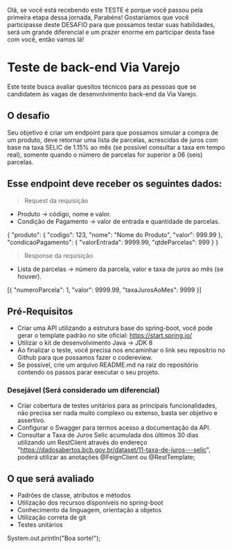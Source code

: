 Olá, se você está recebendo este TESTE é porque você passou pela primeira etapa dessa jornada, Parabéns!
Gostaríamos que você participasse deste DESAFIO para que possamos testar suas habilidades, será um grande diferencial e um prazer enorme em participar desta fase com você, então vamos lá!

# Teste de back-end Via Varejo

Este teste busca avaliar quesitos técnicos para as pessoas que se candidatem às vagas de desenvolvimento back-end da Via Varejo.

## O desafio
Seu objetivo é criar um endpoint para que possamos simular a compra de um produto,
deve retornar uma lista de parcelas,
acrescidas de juros com base na taxa SELIC de 1.15% ao mês (se possível consultar a taxa em tempo real),
somente quando o número de parcelas for superior a 06 (seis) parcelas.

## Esse endpoint deve receber os seguintes dados:

> Request da requisição

  * Produto -> código, nome e valor.
  * Condição de Pagamento -> valor de entrada e quantidade de parcelas.

  {
    "produto": {
        "codigo": 123,
        "nome": "Nome do Produto",
        "valor": 999.99
    },
    "condicaoPagamento": {
        "valorEntrada": 9999.99,
        "qtdeParcelas": 999
    }
  }

> Response da requisição

  * Lista de parcelas -> número da parcela, valor e taxa de juros ao mês (se houver).

  [{
    "numeroParcela": 1,
    "valor": 9999.99,
    "taxaJurosAoMes": 9999
  }]


## Pré-Requisitos

- Criar uma API utilizando a estrutura base do spring-boot, você pode gerar o template padrão no site oficial: https://start.spring.io/
- Utilizar o kit de desenvolvimento Java -> JDK 8
- Ao finalizar o teste, você precisa nos encaminhar o link seu repositrio no Github para que possamos fazer o codereview.
- Se possível, crie um arquivo README.md na raiz do repositório contendo os passos parar executar o seu projeto.

### Desejável (Será considerado um diferencial)

- Criar cobertura de testes unitários para as principais funcionalidades, não precisa ser nada muito complexo ou extenso, basta ser objetivo e assertivo.
- Configurar o Swagger para termos acesso a documentação da API.
- Consultar a Taxa de Juros Selic acumulada dos últimos 30 dias utilizando um RestClient através do endereço "https://dadosabertos.bcb.gov.br/dataset/11-taxa-de-juros---selic", poderá utilizar as anotações @FeignClient ou @RestTemplate;


## O que será avaliado

- Padrões de classe, atributos e métodos
- Utilização dos recursos disponíveis no spring-boot
- Conhecimento da linguagem, orientação a objetos
- Utilização correta de git
- Testes unitários

System.out.println("Boa sorte!");
